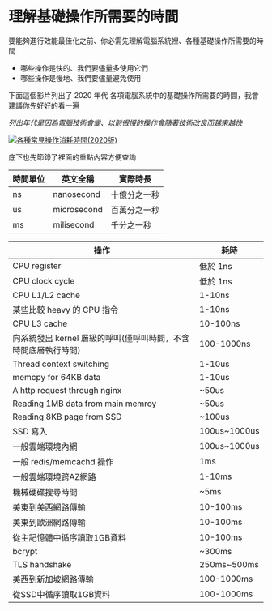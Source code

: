 # 理解基礎操作所需要的時間

要能夠進行效能最佳化之前、你必需先理解電腦系統裡、各種基礎操作所需要的時間

* 哪些操作是快的、我們要儘量多使用它們
* 哪些操作是慢地、我們要儘量避免使用

下面這個影片列出了 2020 年代 各項電腦系統中的基礎操作所需要的時間，我會建議你先好好的看一遍

*列出年代是因為電腦技術會變、以前很慢的操作會隨著技術改良而越來越快*

[![各種常見操作消耗時間(2020版)](https://img.youtube.com/vi/FqR5vESuKe0/0.jpg)](https://www.youtube.com/watch?v=FqR5vESuKe0)


底下也先節錄了裡面的重點內容方便查詢

|時間單位|英文全稱|實際時長|
|----|----|----|
|ns|nanosecond|十億分之一秒|
|us|microsecond|百萬分之一秒|
|ms|milisecond|千分之一秒|


|操作|耗時|
|----|----|
|CPU register|低於 1ns|
|CPU clock cycle|低於 1ns|
|CPU L1/L2 cache|1-10ns|
|某些比較 heavy 的 CPU 指令|1-10ns|
|CPU L3 cache|10-100ns|
|向系統發出 kernel 層級的呼叫(僅呼叫時間，不含時間底層執行時間)|100-1000ns|
|Thread context switching|1-10us|
|memcpy for 64KB data|1-10us|
|A http request through nginx|~50us|
|Reading 1MB data from main memroy|~50us|
|Reading 8KB page from SSD|~100us|
|SSD 寫入|100us~1000us|
|一般雲端環境內網|100us~1000us|
|一般 redis/memcachd 操作|1ms|
|一般雲端環境跨AZ網路|1-10ms|
|機械硬碟搜尋時間|~5ms|
|美東到美西網路傳輸|10-100ms|
|美東到歐洲網路傳輸|10-100ms|
|從主記憶體中循序讀取1GB資料|10-100ms|
|bcrypt|~300ms|
|TLS handshake|250ms~500ms|
|美西到新加坡網路傳輸|100-1000ms|
|從SSD中循序讀取1GB資料|100-1000ms|






